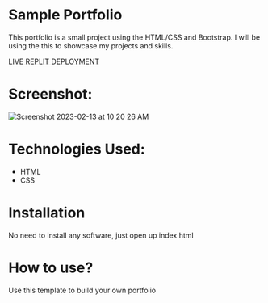 # Sample Portfolio
This portfolio is a small project using the HTML/CSS and Bootstrap. I will be using the this to showcase my projects and skills.

[LIVE REPLIT DEPLOYMENT](https://chichi-portfolio.chichiforex.repl.co)

# Screenshot:
![Screenshot 2023-02-13 at 10 20 26 AM](https://user-images.githubusercontent.com/108850199/218373330-5087ec31-0eee-42c6-859e-edda4bdf4859.png)

# Technologies Used:
* HTML 
* CSS

# Installation
 No need to install any software, just open up index.html
 
# How to use?
Use this template to build your own portfolio
 
